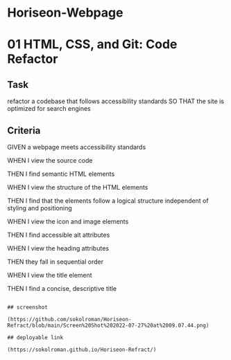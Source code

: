 # Horiseon-Webpage


# 01 HTML, CSS, and Git: Code Refactor

##  Task

refactor a codebase that follows accessibility standards
SO THAT the site is optimized for search engines

## Criteria


<p>GIVEN a webpage meets accessibility standards</br>
<p>WHEN I view the source code</br>
<p>THEN I find semantic HTML elements</br>
<p>WHEN I view the structure of the HTML elements</br>
<p>THEN I find that the elements follow a logical structure independent of styling and positioning</br>
<p>WHEN I view the icon and image elements</br>
<p>THEN I find accessible alt attributes</br>
<p>WHEN I view the heading attributes</br>
<p>THEN they fall in sequential order</br>
<p>WHEN I view the title element</br>
<p>THEN I find a concise, descriptive title</br>

```

## screenshot

(https://github.com/sokolroman/Horiseon-Refract/blob/main/Screen%20Shot%202022-07-27%20at%2009.07.44.png)

## deployable link

(https://sokolroman.github.io/Horiseon-Refract/)

